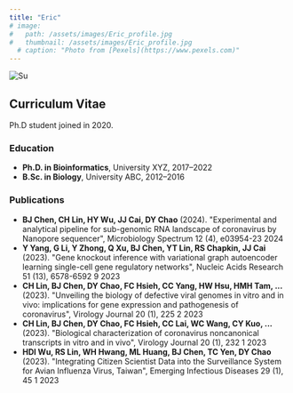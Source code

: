 ```yaml
---
title: "Eric"
# image: 
#   path: /assets/images/Eric_profile.jpg
#   thumbnail: /assets/images/Eric_profile.jpg
  # caption: "Photo from [Pexels](https://www.pexels.com)"
---
```


<img src="{{ '/assets/images/Eric.jpg' | relative_url }}" alt="Su" style="max-width: 300px; height: auto;">

## Curriculum Vitae
Ph.D student joined in 2020.
### Education
- **Ph.D. in Bioinformatics**, University XYZ, 2017–2022
- **B.Sc. in Biology**, University ABC, 2012–2016

<!-- ### Experience
- **Research Assistant**, XYZ Lab, 2018–Present
  - Conducted research on scRNA-seq and transcriptomics. -->

### Publications
- **BJ Chen, CH Lin, HY Wu, JJ Cai, DY Chao** (2024). "Experimental and analytical pipeline for sub-genomic RNA landscape of coronavirus by Nanopore sequencer", Microbiology Spectrum 12 (4), e03954-23 2024
- **Y Yang, G Li, Y Zhong, Q Xu, BJ Chen, YT Lin, RS Chapkin, JJ Cai** (2023). "Gene knockout inference with variational graph autoencoder learning single-cell gene regulatory networks", Nucleic Acids Research 51 (13), 6578-6592	9	2023
- **CH Lin, BJ Chen, DY Chao, FC Hsieh, CC Yang, HW Hsu, HMH Tam, ...** (2023). "Unveiling the biology of defective viral genomes in vitro and in vivo: implications for gene expression and pathogenesis of coronavirus", Virology Journal 20 (1), 225	2	2023
- **CH Lin, BJ Chen, DY Chao, FC Hsieh, CC Lai, WC Wang, CY Kuo, ...** (2023). "Biological characterization of coronavirus noncanonical transcripts in vitro and in vivo", Virology Journal 20 (1), 232	1	2023
- **HDI Wu, RS Lin, WH Hwang, ML Huang, BJ Chen, TC Yen, DY Chao** (2023). "Integrating Citizen Scientist Data into the Surveillance System for Avian Influenza Virus, Taiwan", Emerging Infectious Diseases 29 (1), 45	1	2023
